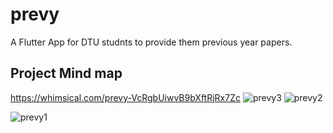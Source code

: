 # prevy

A Flutter App for DTU studnts to provide them previous year papers.

## Project Mind map
https://whimsical.com/prevy-VcRgbUiwvB9bXftRjRx7Zc
![prevy3](https://user-images.githubusercontent.com/94393895/222256599-4fb37834-942d-4a35-942d-b8f6582428e7.jpg)
![prevy2](https://user-images.githubusercontent.com/94393895/222256628-84a26fea-e879-47c4-b562-d8de83af3ddb.jpg)


![prevy1](https://user-images.githubusercontent.com/94393895/221430433-c3f16667-088c-4b36-9a70-6df7ab0bc850.jpg)
